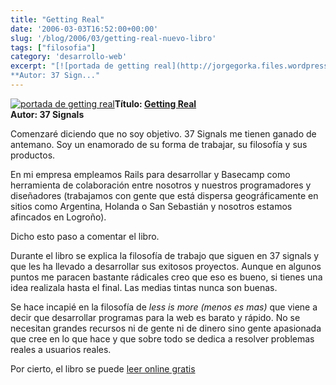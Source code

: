 ```yaml
---
title: "Getting Real"
date: '2006-03-03T16:52:00+00:00'
slug: '/blog/2006/03/getting-real-nuevo-libro'
tags: ["filosofia"]
category: 'desarrollo-web'
excerpt: "[![portada de getting real](http://jorgegorka.files.wordpress.com/getting-real.gif)](https://gettingreal.37signals.com/)**Título: [Getting Real](https://gettingreal.37signals.com/)**  
**Autor: 37 Sign..."
---
```

[![portada de getting real](http://jorgegorka.files.wordpress.com/getting-real.gif)](https://gettingreal.37signals.com/)**Título: [Getting Real](https://gettingreal.37signals.com/)**  
**Autor: 37 Signals**

Comenzaré diciendo que no soy objetivo. 37 Signals me tienen ganado de antemano. Soy un enamorado de su forma de trabajar, su filosofía y sus productos.

En mi empresa empleamos Rails para desarrollar y Basecamp como herramienta de colaboración entre nosotros y nuestros programadores y diseñadores (trabajamos con gente que está dispersa geográficamente en sitios como Argentina, Holanda o San Sebastián y nosotros estamos afincados en Logroño).

Dicho esto paso a comentar el libro.

Durante el libro se explica la filosofía de trabajo que siguen en 37 signals y que les ha llevado a desarrollar sus exitosos proyectos. Aunque en algunos puntos me paracen bastante rádicales creo que eso es bueno, si tienes una idea realizala hasta el final. Las medias tintas nunca son buenas.

Se hace incapié en la filosofía de _less is more (menos es mas)_ que viene a decir que desarrollar programas para la web es barato y rápido. No se necesitan grandes recursos ni de gente ni de dinero sino gente apasionada que cree en lo que hace y que sobre todo se dedica a resolver problemas reales a usuarios reales.

Por cierto, el libro se puede [leer online gratis](https://gettingreal.37signals.com/toc.php)

